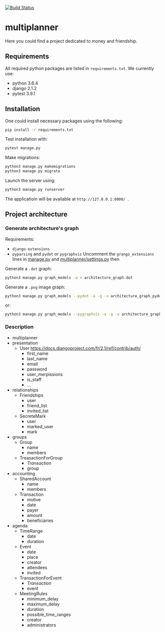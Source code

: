 [![Build Status](https://travis-ci.com/SEM1INFOENS/multiplanner.svg?branch=master)](https://travis-ci.com/SEM1INFOENS/multiplanner)

# multiplanner
Here you could find a project dedicated to money and friendship.

## Requirements
All required python packages are listed in `requirements.txt`.
We currently use:
- python 3.6.4
- django 2.1.2
- pytest 3.9.1

## Installation
One could install necessary packages using the following:
```bash
pip install -r requirements.txt
```
Test installation with:
```bash
pytest manage.py
```
Make migrations:
```bash
python3 manage.py makemigrations
python3 manage.py migrate
```
Launch the server using:
```bash
python3 manage.py runserver
```
The applicatioin will be available at `http://127.0.0.1:8000/ `.


## Project architecture
### Generate architecture's graph
Requirements:
- `django-extensions`
- `pyparsing` and `pydot` or `pygraphviz`
Uncomment the `grango_extensions` lines in [manage.py](manage.py) and [multiplanner/settings.py](multiplanner/settings.py) then

Generate a `.dot` graph:
```bash
python3 manage.py graph_models -a > architecture_graph.dot
```
Generate a `.png` image graph:
```bash
python3 manage.py graph_models --pydot -a -g -o architecture_graph_pydot.png
```
or:
```bash
python3 manage.py graph_models --pygraphviz -a -g -o architecture_graph_pygraphviz.png
```


### Description
* multiplanner
* presentation
  * User <https://docs.djangoproject.com/fr/2.1/ref/contrib/auth/>
    * first_name
    * last_name
    * email
    * password
    * user_merpissions
    * is_staff
    * ...
* relationships
  * Friendships
    * user
    * friend_list
    * invited_list
  * SecreteMark
    * user
    * marked_user
    * mark
* groups
  * Group
    * name
    * members
  * TreasactionForGroup
    * _Transaction_
    * group
* accounting
  * SharedAccount
    * name
    * members
  * Transaction
    * motive
    * date
    * payer
    * amount
    * beneficiaries
* agenda
  * TimeRange
    * date
    * duration
  * Event
    * date
    * place
    * creator
    * attendees
    * invited
  * TransactionForEvent
    * _Transaction_
    * event
  * MeetingRules
    * minimum_delay
    * maximum_delay
    * duration
    * possible_time_ranges
    * creator
    * administrators
